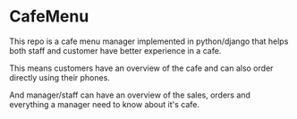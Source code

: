 # CafeMenu


This repo is a cafe menu manager implemented in python/django that helps both staff and customer have better experience in a cafe.

This means customers have an overview of the cafe and can also order directly using their phones.

And manager/staff can have an overview of the sales, orders and everything a manager need to know about it's cafe.
